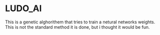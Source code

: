 # LUDO_AI


This is a genetic alghorithem that tries to train a netural networks weights. This is not the standard method it is done, but i thought it would be fun.
